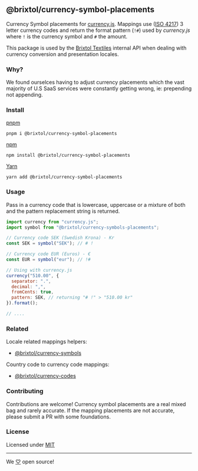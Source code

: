 ## @brixtol/currency-symbol-placements

Currency Symbol placements for [currency.js](https://github.com/scurker/currency.js). Mappings use ([ISO 4217](https://en.wikipedia.org/wiki/ISO_4217#Active_codes)) 3 letter currency codes and return the format pattern (`!#`) used by _currency.js_ where `!` is the currency symbol and `#` the amount.

This package is used by the [Brixtol Textiles](https://www.brixtoltextiles.com) internal API when dealing with currency conversion and presentation locales.

### Why?

We found ourselces having to adjust currency placements which the vast majority of U.S SaaS services were constantly getting wrong, ie: prepending not appending.

### Install

[pnpm](https://pnpm.js.org/en/cli/install)

```cli
pnpm i @brixtol/currency-symbol-placements
```

[npm](https://www.npmjs.com/)

```cli
npm install @brixtol/currency-symbol-placements
```

[Yarn](https://yarnpkg.com/)

```cli
yarn add @brixtol/currency-symbol-placements
```

### Usage

Pass in a currency code that is lowercase, uppercase or a mixture of both and the pattern replacement string is returned.

```javascript
import currency from "currency.js";
import symbol from "@brixtol/currency-symbols-placements";

// Currency code SEK (Swedish Krona) - Kr
const SEK = symbol("SEK"); // # !

// Currency code EUR (Euros) - €
const EUR = symbol("eur"); // !#

// Using with currency.js
currency("510.00", {
  separator: ".",
  decimal: ",",
  fromCents: true,
  pattern: SEK, // returning "# !" > "510.00 kr"
}).format();

// ....
```

### Related

Locale related mappings helpers:

- [@brixtol/currency-symbols](https://github.com/brixtol/currency-symbols)

Country code to currency code mappings:

- [@brixtol/currency-codes](https://github.com/brixtol/currency-codes)

### Contributing

Contributions are welcome! Currency symbol placements are a real mixed bag and rarely accurate. If the mapping placements are not accurate, please submit a PR with some foundations.

### License

Licensed under [MIT](#LICENCE)

---

We [♡](https://www.brixtoltextiles.com/discount/4D3V3L0P3RS]) open source!
